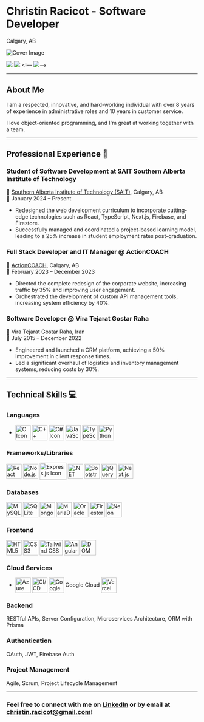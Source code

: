 # Christin Racicot - Software Developer
Calgary, AB

![Cover Image](cover.png)

[![](https://img.shields.io/badge/Email-christin.raicot%40gmail.com-%230077B5.svg?&style=for-the-badge&logo=gmail&logoColor=white&color=ea4335)](mailto:christin.racicot@gmail.com)
[![](https://img.shields.io/badge/LinkedIn-Christin%20Racicot-%230077B5.svg?&style=for-the-badge&logo=linkedin&logoColor=white0e76a8)](https://www.linkedin.com/in/chris-racicot-a15314295/)
<!–– [![](https://img.shields.io/badge/Website-Christin%20Racicot-%230077B5.svg?&style=for-the-badge&color=blue)](http://cracicot.ca/)-->

---

## About Me

I am a respected, innovative, and hard-working individual with over 8 years of experience in administrative roles and 10 years in customer service.

I love object-oriented programming, and I'm great at working together with a team.

---

## Professional Experience 💼

### Student of Software Development at SAIT Southern Alberta Institute of Technology

🏫 [Southern Alberta Institute of Technology (SAIT)](https://www.sait.ca/), Calgary, AB  
📅 January 2024 – Present  

- Redesigned the web development curriculum to incorporate cutting-edge technologies such as React, TypeScript, Next.js, Firebase, and Firestore.
- Successfully managed and coordinated a project-based learning model, leading to a 25% increase in student employment rates post-graduation.

### Full Stack Developer and IT Manager @ ActionCOACH

💼 [ActionCOACH](https://actioncoach.ca/), Calgary, AB  
📅 February 2023 – December 2023  

- Directed the complete redesign of the corporate website, increasing traffic by 35% and improving user engagement.
- Orchestrated the development of custom API management tools, increasing system efficiency by 40%.

### Software Developer @ Vira Tejarat Gostar Raha

💼 Vira Tejarat Gostar Raha, Iran  
📅 July 2015 – December 2022  

- Engineered and launched a CRM platform, achieving a 50% improvement in client response times.
- Led a significant overhaul of logistics and inventory management systems, reducing costs by 30%.

---

## Technical Skills 💻

### Languages
- <img align="center" src="https://cdn.iconscout.com/icon/free/png-512/c-programming-569564.png" alt="C Icon" height="40" width="40" /> <img align="center" src="https://learn.microsoft.com/en-us/media/logos/logo_Cplusplus.svg" alt="C++ Icon" height="40" width="40" /> <img align="center" src="https://learn.microsoft.com/en-us/dotnet/media/logo_csharp.png" alt="C# Icon" height="40" width="40" /> <img align="center" src="https://cdn.iconscout.com/icon/free/png-512/javascript-1-225993.png" alt="JavaScript (ES6) Icon" height="40" width="40" /> <img align="center" src="https://cdn.iconscout.com/icon/free/png-512/typescript-1174965.png" alt="TypeScript Icon" height="40" width="40" /> <img align="center" src="https://cdn.iconscout.com/icon/free/png-512/python-14-569257.png" alt="Python Icon" height="40" width="40" />

### Frameworks/Libraries
<img align="center" src="https://cdn.iconscout.com/icon/free/png-512/react-4-1175110.png" alt="React Icon" height="40" width="40" /> <img align="center" src="https://upload.wikimedia.org/wikipedia/commons/thumb/d/d9/Node.js_logo.svg/590px-Node.js_logo.svg.png" alt="Node.js Icon" height="40" width="40" /> <img align="center" src="https://blog.amt.in/wp-content/uploads/2017/12/e16da876-c2fd-4eb8-ae72-4b193c534938-Edited.png" alt="Express.js Icon" height="45" width="70" /> <img align="center" src="https://upload.wikimedia.org/wikipedia/commons/thumb/7/7d/Microsoft_.NET_logo.svg/456px-Microsoft_.NET_logo.svg.png" alt=".NET Icon" height="40" width="40" /> <img align="center" src="https://img.icons8.com/color/452/bootstrap.png" alt="Bootstrap Icon" height="40" width="40" /> <img align="center" src="https://cdn.iconscout.com/icon/free/png-512/free-jquery-8-1175153.png?f=webp&w=256" alt="jQuery Icon" height="40" width="40" /> <img align="center" src="https://mikevpeeren.nl/_next/image?url=%2F_next%2Fstatic%2Fmedia%2Fnext_logo.79d7b4bd.png&w=128&q=75" alt="Next.js Icon" height="40" width="40" />

### Databases
<img align="center" src="https://www.sprezzatech.com/wiki/images/8/86/Mysql-logo.jpg?20121007075832" alt="MySQL Icon" height="40" width="40" /> <img align="center" src="https://miro.medium.com/v2/resize:fit:1400/format:webp/1*oqO4K0ITB-I4R1rk6JDZuA.jpeg" alt="SQLite Icon" height="40" width="40" /> <img align="center" src="https://www.crn.com/news/software/media_1f264e4cd9473320695537f76c47e011e57d97d83.jpeg?width=2000&format=webply&optimize=medium" alt="MongoDB Icon" height="40" width="40" /> <img align="center" src="https://i0.wp.com/www.elearningworld.org/wp-content/uploads/2019/08/mariadb-foundation-logo.jpg?w=602&ssl=1" alt="MariaDB Icon" height="40" width="40" /> <img align="center" src="https://miro.medium.com/v2/resize:fit:1400/format:webp/1*2gL1ICrOOBUiGwrUGMsBLw.jpeg" alt="Oracle Icon" height="40" width="40" /> <img align="center" src="https://smarx.com/posts/2021/01/hello-firestore-adding-live-data-to-your-web-apps/firestore-featured.png" alt="Firestore/Firebase Icon" height="40" width="40" /> <img align="center" src="https://neon.tech/_next/static/svgs/e9de8fc7653111a1423e0d227c0c5e9f.svg" alt="Neon Icon" height="40" width="40" />

### Frontend
<img align="center" src="https://cdn.iconscout.com/icon/free/png-512/html5-2038876-1721675.png" alt="HTML5 Icon" height="40" width="40" /> <img align="center" src="https://cdn.iconscout.com/icon/free/png-512/css3-11-1175239.png" alt="CSS3 Icon" height="40" width="40" /> <img align="center" src="https://iconape.com/wp-content/png_logo_vector/tailwind-css-logo.png" alt="Tailwind CSS Icon" height="40" width="60" /> <img align="center" src="https://cdn.iconscout.com/icon/free/png-512/angular-3-226070.png" alt="AngularJS Icon" height="40" width="40" /> <img align="center" src="https://cdn4.iconfinder.com/data/icons/logos-and-brands/512/233_Node_Js_logo-512.png" alt="DOM Manipulation Icon" height="40" width="40" />


### Cloud Services
- <img align="center" src="https://nightingalehq.ai/knowledgebase/glossary/what-is-azure/azure_hub7851ef017d77ced04d70171560f357b_47008_1200x675_fill_q75_box_smart1.jpg" alt="Azure DevOps Icon" height="40" width="40" /> <img align="center" src="https://qualitapps.com/wp-content/uploads/2023/09/devops-concept-1.jpg" alt="CI/CD Icon" height="40" width="40" /> <img align="center" src="https://cdn.iconscout.com/icon/free/png-512/google-cloud-2038785-1721675.png" alt="Google Cloud Platform Icon" height="40" width="40" /> Google Cloud <img align="center" src="https://assets.vercel.com/image/upload/v1588805858/repositories/vercel/logo.png" alt="Vercel Icon" height="40" width="40" />

### Backend
RESTful APIs, Server Configuration, Microservices Architecture, ORM with Prisma

### Authentication
OAuth, JWT, Firebase Auth

### Project Management
Agile, Scrum, Project Lifecycle Management


---

### Feel free to connect with me on [LinkedIn]([https://www.linkedin.com/in/chris-racicot-a15314295/]) or by email at [christin.racicot@gmail.com](mailto:christin.racicot@gmail.com)!
